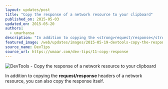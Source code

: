 ```yaml
---
layout: updates/post
title: "Copy the response of a network resource to your clipboard"
published_on: 2015-05-03
updated_on: 2015-05-20
authors:
  - umarhansa
description: "In addition to copying the <strong>request/response</strong> headers of a network resource, you can also copy the response itself.\uFEFF"
featured_image: /web/updates/images/2015-05-19-devtools-copy-the-response-of-a-network-resource-to-your-clipboard/copy-response.gif
source_name: DevTips
source_url: https://umaar.com/dev-tips/11-copy-response
---
```

<img src="/web/updates/images/2015-05-19-devtools-copy-the-response-of-a-network-resource-to-your-clipboard/copy-response.gif" alt="DevTools - Copy the response of a network resource to your clipboard">

In addition to copying the <strong>request/response</strong> headers of a network resource, you can also copy the response itself.﻿
